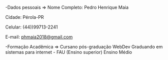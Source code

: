 -Dados pessoais => Nome Completo: Pedro Henrique Maia

Cidade: Pérola-PR

Celular: (44))99713-2241

E-mail: phmaia2018@gmail.com

-Formação Acadêmica => Cursano pós-graduação WebDev Graduando em sistemas para internet - FAU (Ensino superior) Ensino Médio